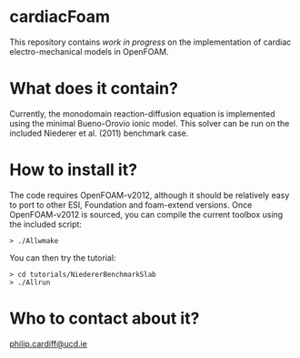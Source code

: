 # cardiacFoam
This repository contains *work in progress* on the implementation of cardiac electro-mechanical models in OpenFOAM.

# What does it contain?
Currently, the monodomain reaction-diffusion equation is implemented using the minimal Bueno-Orovio ionic model. This solver can be run on the included Niederer et al. (2011) benchmark case.

# How to install it?
The code requires OpenFOAM-v2012, although it should be relatively easy to port to other ESI, Foundation and foam-extend versions.
Once OpenFOAM-v2012 is sourced, you can compile the current toolbox using the included script:

    > ./Allwmake

You can then try the tutorial:

    > cd tutorials/NiedererBenchmarkSlab
    > ./Allrun

# Who to contact about it?
philip.cardiff@ucd.ie